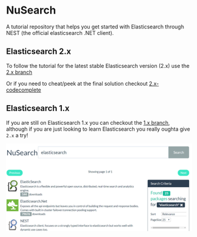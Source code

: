 ﻿# NuSearch

A tutorial repository that helps you get started with Elasticsearch through NEST (the official elasticsearch .NET client). 

## Elasticsearch 2.x

To follow the tutorial for the latest stable Elasticsearch version (2.x) use the [2.x branch](https://github.com/elastic/elasticsearch-net-example/tree/2.x)

Or if you need to cheat/peek at the final solution checkout [2.x-codecomplete](https://github.com/elastic/elasticsearch-net-example/tree/2.x-codecomplete)

## Elasticsearch 1.x

If you are still on Elasticsearch 1.x you can checkout the [1.x branch](https://github.com/elastic/elasticsearch-net-example/tree/1.x), although if you are just looking to learn Elasticsearch
you really oughta give `2.x` a try!

![nusearch](nusearch.png)
